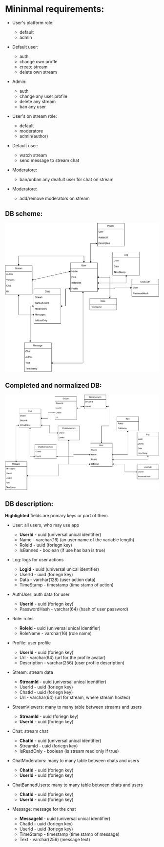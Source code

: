 # Mininmal requirements:

- User's platform role:
  - default
  - admin

- Default user:
  - auth
  - change own profle
  - create stream
  - delete own stream
 
- Admin:
  - auth 
  - change any user profile
  - delete any stream
  - ban any user 

- User's on stream role:
  - default
  - moderatore
  - admin(author)

- Default user:
  - watch stream
  - send message to stream chat

- Moderatore:
  - ban/unban any deafult user for chat on stream

- Moderatore:
  - add/remove moderators on stream

## DB scheme:
![alt text](https://github.com/stdtheboatman/Database/blob/main/data/database-scheme.drawio.png)


## Completed and normalized DB:
![alt text](https://github.com/stdtheboatman/Database/blob/main/data/database-scheme-norm.drawio.png)


## DB description:

**Highlighted** fields are primary keys or part of them

- User: all users, who may use app
  - **UserId** - uuid (universal unical identifier)
  - Name - varchar(16) (an user name of the variable length)
  - RoleId - uuid (foriegn key)
  - IsBanned - boolean (if use has ban is true) 

- Log: logs for user actions
  - **LogId** - uuid (universal unical identifier)
  - UserId - uuid (foriegn key)
  - Data - varchar(128) (user action data)
  - TimeStamp - timestamp (time stamp of action)

- AuthUser: auth data for user
  - **UserId** - uuid (foriegn key)
  - PasswordHash - varchar(64) (hash of user password)

- Role: roles
  - **RoleId** - uuid (universal unical identifier)
  - RoleName - varchar(16) (role name)

- Profile: user profile
  - **UserId** - uuid (foriegn key)
  - Url - varchar(64) (url for the profile avatar)
  - Description - varchar(256) (user profile description)

- Stream: stream data
  - **StreamId** - uuid (universal unical identifier)
  - UserId - uuid (foriegn key)
  - ChatId - uuid (foriegn key)
  - Url - varchar(64) (url for stream, where stream hosted)

- StreamViewers: many to many table between streams and users
  - **StreamId** - uuid (foriegn key)
  - **UserId** - uuid (foriegn key)

- Chat: stream chat
  - **ChatId** - uuid (universal unical identifier)
  - StreamId - uuid (foriegn key)
  - IsReadOnly - boolean (is stream read only if true)

- ChatModerators: many to many table between chats and users
  - **ChatId** - uuid (foriegn key)
  - **UserId** - uuid (foriegn key)

- ChatBannedUsers: many to many table between chats and users
  - **ChatId** - uuid (foriegn key)
  - **UserId** - uuid (foriegn key)

- Message: message for the chat
  - **MessageId** - uuid (universal unical identifier)
  - ChatId - uuid (foriegn key)
  - UserId - uuid (foriegn key)
  - TimeStamp - timestamp (time stamp of message)
  - Text - varchar(256) (message text)
